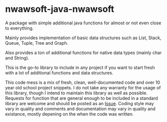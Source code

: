 # nwawsoft-java-nwawsoft
A package with simple additional java functions for almost or not even close to everything.

Mainly provides implementation of basic data structures such as List, Stack, Queue, Tuple, Tree and Graph.

Also provides a ton of additional functions for native data types (mainly char and String).

This is the go-to library to include in any project if you want to start fresh with a lot of additional functions and data structures.

This code mess is a mix of fresh, clean, well-documented code and over 10 year old school project snippets.
I do not take any warranty for the usage of this library, though I intend to maintain this library as well as possible.
Requests for function that are general enough to be included in a standard library are welcome and should be posted as an [Issue](https://github.com/nwawrzyniak/nwawsoft-java-util/issues). Coding style may vary in quality and comments and documentation may vary in quality and existance, mostly depening on the when the code was written.
